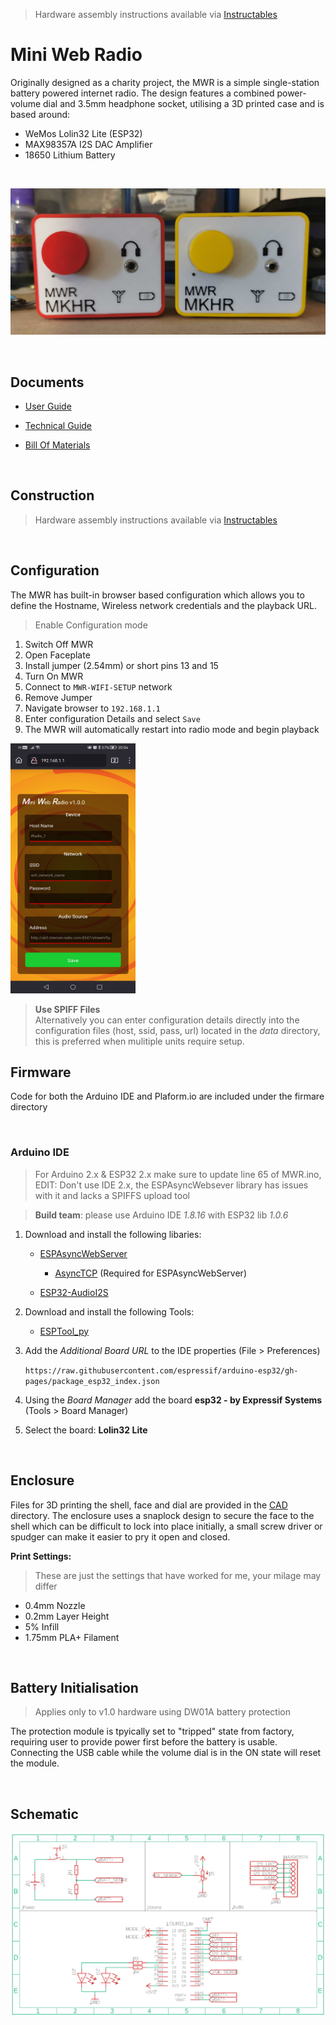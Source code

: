 > Hardware assembly instructions available via [Instructables](https://www.instructables.com/Mini-Web-Radio-ESP32)


# Mini Web Radio

Originally designed as a charity project, the MWR is a simple single-station battery powered internet radio. The design features a combined power-volume dial and 3.5mm headphone socket, utilising a 3D printed case and is based around:

* WeMos Lolin32 Lite (ESP32)
* MAX98357A I2S DAC Amplifier
* 18650 Lithium Battery


</br>

![Picture](_github/images/mwr_mkhr.png)

</br>
  
## Documents

* [User Guide](Documentation/MWR_User_Guide.pdf)

* [Technical Guide](Documentation/MWR_Technical_Guide.pdf)

* [Bill Of Materials](Documentation/BOM.pdf)

</br>

## Construction

> Hardware assembly instructions available via [Instructables](https://www.instructables.com/Mini-Web-Radio-ESP32)

</br>

## Configuration

The MWR has built-in browser based configuration which allows you to define the Hostname, Wireless network credentials and the playback URL.

> Enable Configuration mode

1. Switch Off MWR
2. Open Faceplate 
3. Install jumper (2.54mm) or short pins 13 and 15
4. Turn On MWR
5. Connect to `MWR-WIFI-SETUP` network
6. Remove Jumper
6. Navigate browser to `192.168.1.1`
7. Enter configuration Details and select `Save`
8. The MWR will automatically restart into radio mode and begin playback

<img src="_github/images/config_screenshot.jpg" height="400" width="200">

</br>

> **Use SPIFF Files** </br> Alternatively you can enter configuration details directly into the configuration files (host, ssid, pass, url) located in the _data_ directory, this is preferred when mulitiple units require setup. 

## Firmware

Code for both the Arduino IDE and Plaform.io are included under the firmare directory

</br>

### Arduino IDE

> For Arduino 2.x & ESP32 2.x make sure to update line 65 of MWR.ino, EDIT: Don't use IDE 2.x, the ESPAsyncWebsever library has issues with it and lacks a SPIFFS upload tool

> **Build team**: please use Arduino IDE _1.8.16_ with ESP32 lib _1.0.6_

1. Download and install the following libaries:

    * [ESPAsyncWebServer](https://github.com/me-no-dev/ESPAsyncWebServer)

        * [AsyncTCP](https://github.com/me-no-dev/AsyncTCP) (Required for ESPAsyncWebServer)

    * [ESP32-AudioI2S](https://github.com/schreibfaul1/ESP32-audioI2S)

2. Download and install the following Tools:

    * [ESPTool_py](https://github.com/me-no-dev/arduino-esp32fs-plugin/releases/)

3. Add the _Additional Board URL_ to the IDE properties (File > Preferences)

    ```https://raw.githubusercontent.com/espressif/arduino-esp32/gh-pages/package_esp32_index.json```

4. Using the _Board Manager_ add the board **esp32 - by Expressif Systems** (Tools > Board Manager)

5. Select the board: **Lolin32 Lite**

</br>

## Enclosure

Files for 3D printing the shell, face and dial are provided in the [CAD](CAD) directory. The enclosure uses a snaplock design to secure the face to the shell which can be difficult to lock into place initially, a small screw driver or spudger can make it easier to pry it open and closed.

**Print Settings:**

> These are just the settings that have worked for me, your milage may differ

* 0.4mm Nozzle
* 0.2mm Layer Height
* 5% Infill
* 1.75mm PLA+ Filament

</br>

## Battery Initialisation

> Applies only to v1.0 hardware using DW01A battery protection

The protection module is tpyically set to "tripped" state from factory, requiring user to provide power first before the battery is usable. Connecting the USB cable while the volume dial is in the ON state will reset the module.

</br>

## Schematic

![Schematic Preview](_github/images/schematic_v2.webp)

